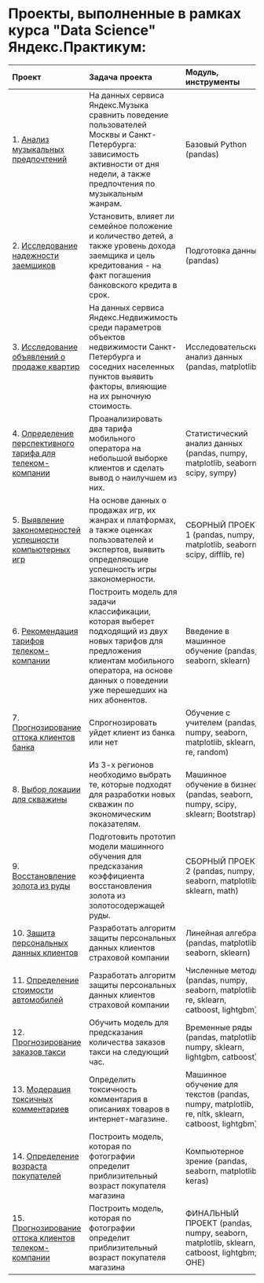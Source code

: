 # Проекты, выполненные в рамках курса "Data Science" Яндекс.Практикум:

| Проект                          | Задача проекта                                                 | Модуль, инструменты|
|:------------------------------|:-------------------------------------------------------------|:--------|
| 1. [Анализ музыкальных предпочтений](https://github.com/Fincredo/yandex-projects/tree/main/A.%20Анализ%20музыкальных%20предпочтений)| На данных сервиса Яндекс.Музыка сравнить поведение пользователей Москвы и Санкт-Петербурга: зависимость активности от дня недели, а также предпочтения по музыкальным жанрам. | Базовый Python (pandas)|
| 2. [Исследование надежности заемщиков](https://github.com/Fincredo/yandex-projects/tree/main/B.%20Исследование%20надежности%20заемщиков)| Установить, влияет ли семейное положение и количество детей, а также уровень дохода заемщика и цель кредитования - на факт погашения банковского кредита в срок.| Подготовка данных (pandas)|
| 3. [Исследование объявлений о продаже квартир](https://github.com/Fincredo/yandex-projects/tree/main/C.%20Исследование%20объявлений%20о%20продаже%20квартир)| На данных сервиса Яндекc.Недвижимость среди параметров объектов недвижимости Санкт-Петербурга и соседних населенных пунктов выявить факторы, влияющие на их рыночную стоимость.| Исследовательский анализ данных (pandas, matplotlib)|
| 4. [Определение перспективного тарифа для телеком-компании](https://github.com/Fincredo/yandex-projects/tree/main/D.%20Определение%20перспективного%20тарифа%20для%20телеком-компании)| Проанализировать два тарифа мобильного оператора на небольшой выборке клиентов и сделать вывод о наилучшем из них.| Статистический анализ данных (pandas, numpy, matplotlib, seaborn, scipy, sympy)|
| 5. [Выявление закономерностей успешности компьютерных игр](https://github.com/Fincredo/yandex-projects/tree/main/E.%20Выявление%20закономерностей%20успешности%20компьютерных%20игр)| На основе данных о продажах игр, их жанрах и платформах, а также оценках пользователей и экспертов, выявить определяющие успешность игры закономерности.| СБОРНЫЙ ПРОЕКТ 1 (pandas, numpy, matplotlib, seaborn, scipy, difflib, re)|
| 6. [Рекомендация тарифов телеком-компании](https://github.com/Fincredo/yandex-projects/tree/main/F.%20Рекомендация%20тарифов%20телеком-компании)| Построить модель для задачи классификации, которая выберет подходящий из двух новых тарифов для предложения клиентам мобильного оператора, на основе данных о поведении уже перешедших на них абонентов.| Введение в машинное обучение (pandas, seaborn, sklearn)|
| 7. [Прогнозирование оттока клиентов банка](https://github.com/Fincredo/yandex-projects/tree/main/G.%20Прогнозирование%20оттока%20клиентов%20банка)| Спрогнозировать уйдет клиент из банка или нет| Обучение с учителем (pandas, numpy, seaborn, matplotlib, sklearn, re, random)|
| 8. [Выбор локации для скважины](https://github.com/Fincredo/yandex-projects/tree/main/H.%20Выбор%20локации%20для%20скважины)| Из 3-х регионов необходимо выбрать те, которые подходят для разработки новых скважин по экономическим показателям.| Машинное обучение в бизнесе (pandas, seaborn, numpy, scipy, sklearn; Bootstrap)|
| 9. [Восстановление золота из руды](https://github.com/Fincredo/yandex-projects/tree/main/I.%20Восстановление%20золота%20из%20руды)| Подготовить прототип модели машинного обучения для предсказания коэффициента восстановления золота из золотосодержащей руды.| СБОРНЫЙ ПРОЕКТ 2 (pandas, numpy, seaborn, matplotlib, sklearn, math)|
| 10. [Защита персональных данных клиентов](https://github.com/Fincredo/yandex-projects/tree/main/J.%20Защита%20персональных%20данных%20клиентов)| Разработать алгоритм защиты персональных данных клиентов страховой компании| Линейная алгебра (pandas, matplotlib, seaborn, sklearn)|
| 11. [Определение стоимости автомобилей](https://github.com/Fincredo/yandex-projects/tree/main/K.%20Определение%20стоимости%20автомобилей)| Разработать алгоритм защиты персональных данных клиентов страховой компании| Численные методы (pandas, numpy, seaborn, matplotlib, re, sklearn, catboost, lightgbm)|
| 12. [Прогнозирование заказов такси](https://github.com/Fincredo/yandex-projects/tree/main/L.%20Прогнозирование%20заказов%20такси)| Обучить модель для предсказания количества заказов такси на следующий час.| Временные ряды (pandas, matplotlib, numpy, sklearn, lightgbm, catboost)|
| 13. [Модерация токсичных комментариев](https://github.com/Fincredo/yandex-projects/tree/main/M.%20Модерация%20токсичных%20комментариев)| Определить токсичность комментария в описаниях товаров в интернет-магазине.| Машинное обучение для текстов (pandas, numpy, matplotlib, re, nltk, sklearn, catboost, lightgbm)|
| 14. [Определение возраста покупателей](https://github.com/Fincredo/yandex-projects/tree/main/N.%20Определение%20возраста%20покупателей)| Построить модель, которая по фотографии определит приблизительный возраст покупателя магазина| Компьютерное зрение (pandas, seaborn, matplotlib, keras)|
| 15. [Прогнозирование оттока клиентов телеком-компании](https://github.com/Fincredo/yandex-projects/tree/main/O.%20Прогнозирование%20оттока%20клиентов%20телеком-компании)| Построить модель, которая по фотографии определит приблизительный возраст покупателя магазина| ФИНАЛЬНЫЙ ПРОЕКТ (pandas, numpy, seaborn, matplotlib, sklearn, catboost, lightgbm; OHE)|
